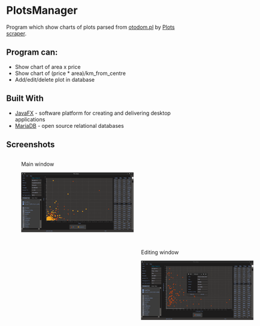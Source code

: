# PlotsManager

Program which show charts of plots parsed from [otodom.pl](https://www.otodom.pl/) by [Plots scraper](https://github.com/Dimonium-239/Scraper).

## Program can:
- Show chart of area x price
- Show chart of (price * area)/km_from_centre
- Add/edit/delete plot in database

## Built With
* [JavaFX](https://openjfx.io/) - software platform for creating and delivering desktop applications
* [MariaDB](https://mariadb.org/) - open source relational databases

## Screenshots 
<div style="width:800px;">
    <figure class="image1" style="width:50%; float:left; display:inline;">
        <figcaption>Main window</figcaption>
        <p><img src="https://github.com/Dimonium-239/PlotsManager/blob/master/Screenshots/MainWindowPlots.png" width="300px" alt="Main window"></p>
    </figure>
    <figure class="image2" style="width:50%; float:right; display:inline;">
        <figcaption>Editing window</figcaption>
        <p><img src="https://github.com/Dimonium-239/PlotsManager/blob/master/Screenshots/EditPlotPlots.png" width="300px" alt="Editing window"></p>
    </figure>
</div>

